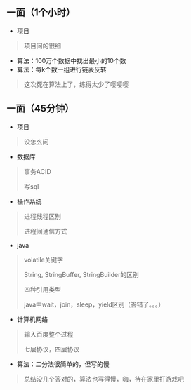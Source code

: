## 一面（1个小时）
- 项目
> 项目问的很细
- 算法：100万个数据中找出最小的10个数
- 算法：每k个数一组进行链表反转
> 这次死在算法上了，练得太少了嘤嘤嘤

## 一面（45分钟）
- 项目
> 没怎么问
- 数据库
> 事务ACID
>
> 写sql
- 操作系统
> 进程线程区别
> 
> 进程间通信方式
- java
> volatile关键字
>
> String, StringBuffer, StringBuilder的区别
>
> 四种引用类型
>
> java中wait，join，sleep，yield区别（答错了。。。）
- 计算机网络
> 输入百度整个过程
>
> 七层协议，四层协议
- 算法：二分法很简单的，但写的慢

> 总结没几个答对的，算法也写得慢，嗨，待在家里打游戏吧
